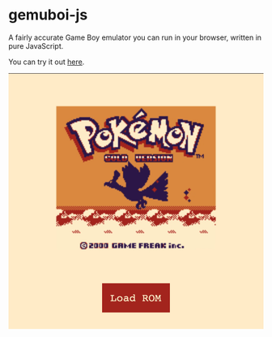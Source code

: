 # gemuboi-js
A fairly accurate Game Boy emulator you can run in your browser, written in pure JavaScript.

You can try it out [here](gemuboi.me).

![image](media/clip.gif)